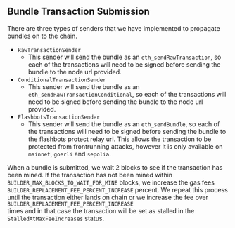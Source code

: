 ## Bundle Transaction Submission

There are three types of senders that we have implemented to propagate bundles on to the chain. 

- `RawTransactionSender`
  - This sender will send the bundle as an `eth_sendRawTransaction`, so each of the transactions will need to be signed 
    before sending the bundle to the node url provided. 
- `ConditionalTransactionSender` 
  - This sender will send the bundle as an `eth_sendRawTransactionConditional`, so each of the transactions will need to
    be signed before sending the bundle to the node url provided.
- `FlashbotsTransactionSender`
  - This sender will send the bundle as an `eth_sendBundle`, so each of the transactions will need to be signed before
    sending the bundle to the flashbots protect relay url. This allows the transaction to be protected from frontrunning attacks, however
    it is only available on `mainnet`, `goerli` and `sepolia`. 

When a bundle is submitted, we wait 2 blocks to see if the transaction has been mined. If the transaction has not 
been mined within `BUILDER_MAX_BLOCKS_TO_WAIT_FOR_MINE` blocks, we increase the gas fees `BUILDER_REPLACEMENT_FEE_PERCENT_INCREASE`
percent. We repeat this process until the transaction either lands on chain or we increase the fee over `BUILDER_REPLACEMENT_FEE_PERCENT_INCREASE`  
times and in that case the transaction will be set as stalled in the `StalledAtMaxFeeIncreases` status.




